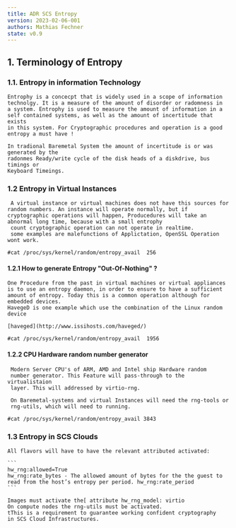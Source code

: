 ```yaml
---
title: ADR SCS Entropy
version: 2023-02-06-001
authors: Mathias Fechner
state: v0.9 
---
```


## 1. Terminology of Entropy

### 1.1. Entropy in information Technology

    Entrophy is a concecpt that is widely used in a scope of information 
    technolgy. It is a measure of the amount of disorder or radomness in
    a system. Entrophy is used to measure the amount of information in a
    self contained systems, as well as the amount of incertitude that exists
    in this system. For Cryptographic procedures and operation is a good 
    entropy a must have !  

    In tradional Baremetal System the amount of incertitude is or was generated by the 
    radonmes Ready/write cycle of the disk heads of a diskdrive, bus timings or
    Keyboard Timeings.

### 1.2 Entropy in Virtual Instances

     A virtual instance or virtual machines does not have this sources for random numbers. An instance will operate normally, but if cryptographic operations will happen, Producedures will take an abnormal long time, because with a small entrophy
     count cryptographic operation can not operate in realtime. 
     some examples are malefunctions of Applictation, OpenSSL Operation wont work. 

``
     #cat /proc/sys/kernel/random/entropy_avail 
     256
``

#### 1.2.1 How to generate Entropy "Out-Of-Nothing" ?

    One Procedure from the past in virtual machines or virtual appliances
    is to use an entropy daemon, in order to ensure to have a sufficient amount of entropy. Today this is a common operation although for embedded devices.
    HavegeD is one example which use the combination of the Linux random device

    [haveged](http://www.issihosts.com/haveged/)

``
     #cat /proc/sys/kernel/random/entropy_avail 
      1956
``

#### 1.2.2 CPU Hardware random number generator

     Modern Server CPU's of ARM, AMD and Intel ship Hardware random 
     number generator. This Feature will pass-through to the virtualistaion
     layer. This will addressed by virtio-rng.

     On Baremetal-systems and virtual Instances will need the rng-tools or 
     rng-utils, which will need to running.

``
     #cat /proc/sys/kernel/random/entropy_avail
     3843
``

### 1.3  Entropy in SCS Clouds

    All flavors will have to have the relevant attributed activated:
    
    ```
    hw_rng:allowed=True
    hw_rng:rate_bytes - The allowed amount of bytes for the the guest to read from the host’s entropy per period. hw_rng:rate_period
    ```
    
    Images must activate the[ attribute hw_rng_model: virtio
    On compute nodes the rng-utils must be activated.
    tThis is a requirement to guarantee working confident cryptography
    in SCS Cloud Infrastructures.  

